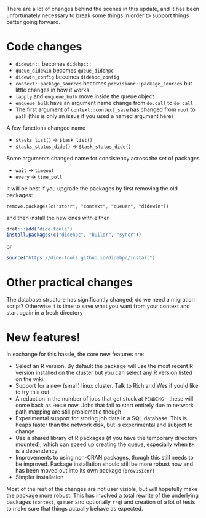 There are a lot of changes behind the scenes in this update, and it has been unfortunately necessary to break some things in order to support things better going forward.

# Code changes

* `didewin::` becomes `didehpc::`
* `queue_didewin` becomes `queue_didehpc`
* `didewin_config` becomes `didehpc_config`
* `context::package_sources` becomes `provisionr::package_sources` but little changes in how it works
* `lapply` and `enqueue_bulk` move inside the queue object
* `enqueue_bulk` have an argument name change from `do.call` to `do_call`
* The first argument of `context::context_save` has changed from `root` to `path` (this is only an issue if you used a named argument here)

A few functions changed name

* `$tasks_list()` -> `$task_list()`
* `$tasks_status_dide()` -> `$task_status_dide()`

Some arguments changed name for consistency across the set of packages

* `wait` -> `timeout`
* `every` -> `time_poll`

It will be best if you upgrade the packages by first removing the old packages:

```
remove.packages(c("storr", "context", "queuer", "didewin"))
```

and then install the new ones with either


```r
drat:::add("dide-tools")
install.packages(c("didehpc", "buildr", "syncr"))
```

or

```r
source("https://dide-tools.github.io/didehpc/install")
```

# Other practical changes

The database structure has significantly changed; do we need a migration script?  Otherwise it is time to save what you want from your context and start again in a fresh directory

# New features!

In exchange for this hassle, the core new features are:

* Select an R version.  By default the package will use the most recent R version installed on the cluster but you can select any R version listed on the wiki.
* Support for a new (small) linux cluster.  Talk to Rich and Wes if you'd like to try this out
* A reduction in the number of jobs that get stuck at `PENDING` - these will come back as `ERROR` now.  Jobs that fail to start entirely due to network path mapping are still problematic though
* Experimental support for storing job data in a SQL database.  This is heaps faster than the network disk, but is experimental and subject to change
* Use a shared library of R packages (if you have the temporary directory mounted), which can speed up creating the queue, especially when `BH` is a dependency
* Improvements to using non-CRAN packages, though this still needs to be improved.  Package installation should still be more robust now and has been moved out into its own package (`provisionr`)
* Simpler installation

Most of the rest of the changes are not user visible, but will hopefully make the package more robust.  This has involved a total rewrite of the underlying packages (`context`, `queuer` and optionally `rrq`) and creation of a lot of tests to make sure that things actually behave as expected.
